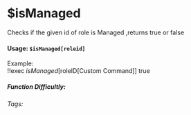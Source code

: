 # $isManaged
Checks if the given id of role is Managed ,returns true or false 

#### Usage: `$isManaged[roleid]`
Example:
<br/>
<discord-messages>
	<discord-message :bot="false" role-color="#ffcc9a" author="Member">
		!!exec $isManaged[$roleID[Custom Command]]
	</discord-message>
	<discord-message :bot="true" role-color="#0099ff" author="Custom Command" avatar="https://media.discordapp.net/avatars/725721249652670555/781224f90c3b841ba5b40678e032f74a.webp">
		true
	</discord-message>
</discord-messages>

##### Function Difficultly: <Badge type="tip" text="Easy" vertical="middle" /> 
###### Tags:
<Badge type="tip" text="is" vertical="middle" /> 
<Badge type="tip" text="Managed" vertical="middle" /> 